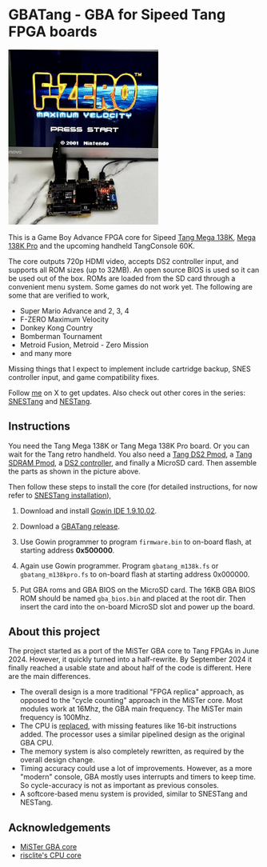 
# GBATang - GBA for Sipeed Tang FPGA boards

<img src='doc/gbatang0.1.jpg' width=300 />

This is a Game Boy Advance FPGA core for Sipeed [Tang Mega 138K](https://wiki.sipeed.com/hardware/en/tang/tang-mega-138k/mega-138k.html), [Mega 138K Pro](https://wiki.sipeed.com/hardware/en/tang/tang-mega-138k/mega-138k-pro.html) and the upcoming handheld TangConsole 60K. 

The core outputs 720p HDMI video, accepts DS2 controller input, and supports all ROM sizes (up to 32MB). An open source BIOS is used so it can be used out of the box. ROMs are loaded from the SD card through a convenient menu system.  Some games do not work yet. The following are some that are verified to work,

* Super Mario Advance and 2, 3, 4 
* F-ZERO Maximum Velocity
* Donkey Kong Country
* Bomberman Tournament
* Metroid Fusion, Metroid - Zero Mission
* and many more

Missing things that I expect to implement include cartridge backup, SNES controller input, and game compatibility fixes.

Follow [me](https://x.com/nand2mario) on X to get updates. Also check out other cores in the series: [SNESTang](https://github.com/nand2mario/snestang) and [NESTang](https://github.com/nand2mario/nestang).

## Instructions

You need the Tang Mega 138K or Tang Mega 138K Pro board. Or you can wait for the Tang retro handheld. You also need a [Tang DS2 Pmod](https://wiki.sipeed.com/hardware/en/tang/tang-PMOD/FPGA_PMOD.html), a [Tang SDRAM Pmod](https://wiki.sipeed.com/hardware/en/tang/tang-PMOD/FPGA_PMOD.html), a [DS2 controller](https://en.wikipedia.org/wiki/DualShock), and finally a MicroSD card. Then assemble the parts as shown in the picture above.

Then follow these steps to install the core (for detailed instructions, for now refer to [SNESTang installation](https://github.com/nand2mario/snestang/blob/main/doc/installation.md)),

1. Download and install [Gowin IDE 1.9.10.02](https://cdn.gowinsemi.com.cn/Gowin_V1.9.10.02_x64_win.zip).

2. Download a [GBATang release](https://github.com/nand2mario/gbatang/releases).

3. Use Gowin programmer to program `firmware.bin` to on-board flash, at starting address **0x500000**.

4. Again use Gowin programmer. Program `gbatang_m138k.fs` or `gbatang_m138kpro.fs` to on-board flash at starting address 0x000000.

5. Put GBA roms and GBA BIOS on the MicroSD card. The 16KB GBA BIOS ROM should be named `gba_bios.bin` and placed at the root dir. Then insert the card into the on-board MicroSD slot and power up the board.

## About this project

The project started as a port of the MiSTer GBA core to Tang FPGAs in June 2024. However, it quickly turned into a half-rewrite. By September 2024 it finally reached a usable state and about half of the code is different. Here are the main differences.

* The overall design is a more traditional "FPGA replica" approach, as opposed to the "cycle counting" approach in the MiSTer core. Most modules work at 16Mhz, the GBA main frequency. The MiSTer main frequency is 100Mhz. 
* The CPU is [replaced](https://github.com/risclite/ARM9-compatible-soft-CPU-core), with missing features like 16-bit instructions added. The processor uses a similar pipelined design as the original GBA CPU.
* The memory system is also completely rewritten, as required by the overall design change.
* Timing accuracy could use a lot of improvements. However, as a more "modern" console, GBA mostly uses interrupts and timers to keep time. So cycle-accuracy is not as important as previous consoles.
* A softcore-based menu system is provided, similar to SNESTang and NESTang.

## Acknowledgements
* [MiSTer GBA core](https://github.com/MiSTer-devel/GBA_MiSTer)
* [risclite's CPU core](https://github.com/risclite/ARM9-compatible-soft-CPU-core)

